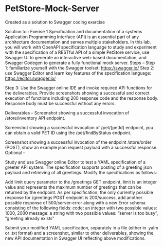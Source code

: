 # PetStore-Mock-Server
Created as a solution to Swagger coding exercise

Solution to : Exerise 1
Specification and documentation of a systems Application Programming Interface (API) is an essential part of any architecture documentation and serves multiple stakeholders. In this lab, you will work with OpenAPI specification language to study and experiment with the specification of a RESTful API of a simple PetStore service, use Swagger UI to generate an interactive web-based documentation, and Swagger Codegen to generate a fully functional mock server.
Steps –
Step 1: familiarize yourself with the Swagger toolset:  https://swagger.io/
Step 2: use Swagger Editor and learn key features of the specification language:  https://editor.swagger.io/

Step 3: Use the Swagger online IDE and invoke required API functions for the deliverables. Provide screenshots showing a successful and correct execution of functions including 200 response code and the response body. Response body must be successful without any errors. 

Deliverables –
Screenshot showing a successful invocation of /store/inventory API endpoint.

Screenshot showing a successful invocation of /pet/{petId} endpoint, you can obtain a valid PET ID using the /pet/findByStatus endpoint.

Screenshot showing a successful invocation of the endpoint /store/order (POST), show an example json request payload with a successful response.  
Optional –

Study and use Swagger online Editor to test a YAML specification of a greeter API system. The specification supports posting of a greeting json payload and retrieving of all greetings. Modify the specifications as follows:

Add limit query parameter to the /greetings GET endpoint, limit is an integer value and represents the maximum number of greetings that can be returned by the endpoint.
As per specification, the only currently possible response for /greetings POST endpoint is 200/success, add another possible response of 500/server-error along with a new Error schema consisting of the following fields:
code: an integer with two possible values: 1000, 2000
message: a string with two possible values: “server is too busy”, “greeting already exists”
 
Submit your modified YAML specification, separately in a file (either in .yalm or .txt format) and a screenshot, similar to other deliverables, showing the new API documentation in Swagger UI reflecting above modifications.
